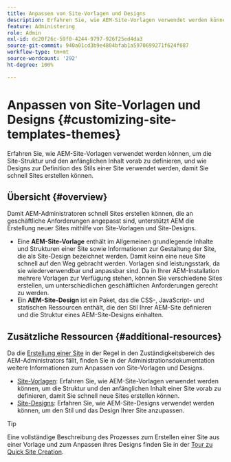 ```yaml
---
title: Anpassen von Site-Vorlagen und Designs
description: Erfahren Sie, wie AEM-Site-Vorlagen verwendet werden können, um die Site-Struktur und den anfänglichen Inhalt vorab zu definieren, und wie Designs zur Definition des Stils einer Site verwendet werden, damit Sie schnell Sites erstellen können.
feature: Administering
role: Admin
exl-id: dc20f26c-59f0-4244-9797-926f25ed4da3
source-git-commit: 940a01cd3b9e4804bfab1a5970699271f624f087
workflow-type: tm+mt
source-wordcount: '292'
ht-degree: 100%

---
```


# Anpassen von Site-Vorlagen und Designs {#customizing-site-templates-themes}

Erfahren Sie, wie AEM-Site-Vorlagen verwendet werden können, um die Site-Struktur und den anfänglichen Inhalt vorab zu definieren, und wie Designs zur Definition des Stils einer Site verwendet werden, damit Sie schnell Sites erstellen können.

## Übersicht {#overview}

Damit AEM-Administratoren schnell Sites erstellen können, die an geschäftliche Anforderungen angepasst sind, unterstützt AEM die Erstellung neuer Sites mithilfe von Site-Vorlagen und Site-Designs.

* Eine **AEM-Site-Vorlage** enthält im Allgemeinen grundlegende Inhalte und Strukturen einer Site sowie Informationen zur Gestaltung der Site, die als Site-Design bezeichnet werden. Damit keinn eine neue Site schnell auf den Weg gebracht werden. Vorlagen sind leistungsstark, da sie wiederverwendbar und anpassbar sind. Da in Ihrer AEM-Installation mehrere Vorlagen zur Verfügung stehen, können Sie verschiedene Sites erstellen, um unterschiedlichen geschäftlichen Anforderungen gerecht zu werden.
* Ein **AEM-Site-Design** ist ein Paket, das die CSS-, JavaScript- und statischen Ressourcen enthält, die den Stil Ihrer AEM-Site definieren und die Struktur eines AEM-Site-Designs einhalten.

## Zusätzliche Ressourcen {#additional-resources}

Da die [Erstellung einer Site](/help/sites-cloud/administering/site-creation/create-site.md) in der Regel in den Zuständigkeitsbereich des AEM-Administrators fällt, finden Sie in der Administrationsdokumentation weitere Informationen zum Anpassen von Site-Vorlagen und Designs.

* [Site-Vorlagen](/help/sites-cloud/administering/site-creation/site-templates.md): Erfahren Sie, wie AEM-Site-Vorlagen verwendet werden können, um die Struktur und den anfänglichen Inhalt einer Site vorab zu definieren, damit Sie schnell neue Sites erstellen können.
* [Site-Designs](/help/sites-cloud/administering/site-creation/site-themes.md): Erfahren Sie, wie AEM-Site-Designs verwendet werden können, um den Stil und das Design Ihrer Site anzupassen.

>[!TIP]
>
>Eine vollständige Beschreibung des Prozesses zum Erstellen einer Site aus einer Vorlage und zum Anpassen ihres Designs finden Sie in der [Tour zu Quick Site Creation](/help/journey-sites/quick-site/overview.md).
